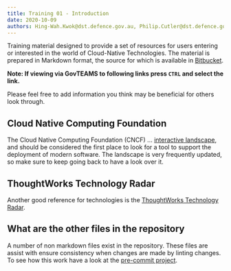 ```yaml
---
title: Training 01 - Introduction
date: 2020-10-09
authors: Hing-Wah.Kwok@dst.defence.gov.au, Philip.Cutler@dst.defence.gov.au
---
```


<!-- # Training 01 - Introduction -->

Training material designed to provide a set of resources for users entering or interested in the world of Cloud-Native Technologies. The material is prepared in Markdown format, the source for which is available in [Bitbucket](https://bitbucket.dsto.defence.gov.au/projects/DO/repos/devops-training-material/browse).

**Note: If viewing via GovTEAMS to following links press `CTRL` and select the link.**

Please feel free to add information you think may be beneficial for others look through.

## Cloud Native Computing Foundation

The Cloud Native Computing Foundation (CNCF) ... [interactive landscape](https://landscape.cncf.io/), and should be considered the first place to look for a tool to support the deployment of modern software. The landscape is very frequently updated, so make sure to keep going back to have a look over it.

## ThoughtWorks Technology Radar

Another good reference for technologies is the [ThoughtWorks Technology Radar](https://www.thoughtworks.com/radar).

## What are the other files in the repository

A number of non markdown files exist in the repository. These files are assist with ensure consistency when changes are made by linting changes. To see how this work have a look at the [pre-commit project](https://pre-commit.com/).
